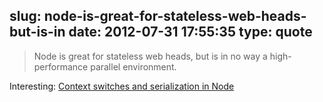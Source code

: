 slug: node-is-great-for-stateless-web-heads-but-is-in
date: 2012-07-31 17:55:35
type: quote
---

> Node is great for stateless web heads, but is in no way a high-performance parallel environment.

Interesting: [Context switches and serialization in Node](http://aphyr.com/posts/244-context-switches-and-serialization-in-node)
